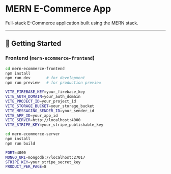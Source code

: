 # MERN E-Commerce App

Full-stack E-Commerce application built using the MERN stack.

---

## 🚀 Getting Started

### Frontend (`mern-ecommerce-frontend`)

```bash
cd mern-ecommerce-frontend
npm install
npm run dev       # for development
npm run preview   # for production preview

VITE_FIREBASE_KEY=your_firebase_key
VITE_AUTH_DOMAIN=your_auth_domain
VITE_PROJECT_ID=your_project_id
VITE_STORAGE_BUCKET=your_storage_bucket
VITE_MESSAGING_SENDER_ID=your_sender_id
VITE_APP_ID=your_app_id
VITE_SERVER=http://localhost:4000
VITE_STRIPE_KEY=your_stripe_publishable_key

cd mern-ecommerce-server
npm install
npm run build

PORT=4000
MONGO_URI=mongodb://localhost:27017
STRIPE_KEY=your_stripe_secret_key
PRODUCT_PER_PAGE=8
